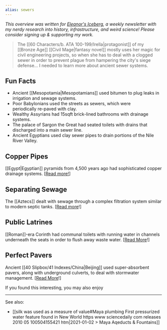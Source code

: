```yaml
---
alias: sewers
---
```


<cite>This overview was written for [Eleanor's Iceberg](http://newsletter.eleanorkonik.com/), a weekly newsletter with my nerdy research into history, infrastructure, and weird science! Please consider signing up & supporting my work.</cite>

> The [[60 Characters/b. ATA 100-199/Irella|protagonist]] of my [[Bronze Age]] [[Civil Mage|fantasy novel]] mostly uses her magic for civil engineering projects, so when she has to deal with a clogged sewer in order to prevent plague from hampering the city's siege defense... I needed to learn more about ancient sewer systems. 

## Fun Facts

*   Ancient [[Mesopotamia|Mesopotamians]] used bitumen to plug leaks in irrigation and sewage systems. 
*   Poor Babylonians used the streets as sewers, which were periodically re-paved with clay. 
*   Wealthy Assyrians had 15sqft brick-lined bathrooms with drainage systems.
*   The palace of Sargon the Great had seated toilets with drains that discharged into a main sewer line. 
*   Ancient Egyptians used clay sewer pipes to drain portions of the Nile River Valley. 

## Copper Pipes

[[Egypt|Egyptian]] pyramids from 4,500 years ago had sophisticated copper drainage systems. \[[Read more!](https://click.mailerlite.com/link/c/YT0xNTA5OTg3Mzg1NTA3NTgzOTE0JmM9eDZyNCZiPTQwODI1MjA0NCZkPWsxaTRoNG0=.154XZ-l2oHFwhPtXqDfLpQhZlDnvEZi7M5VnGqk2-H8)\] 

## Separating Sewage

The [[Aztecs]] dealt with sewage through a complex filtration system similar to modern septic tanks. \[[Read more](https://click.mailerlite.com/link/c/YT0xNTA5OTg3Mzg1NTA3NTgzOTE0JmM9eDZyNCZiPTQwODI1MjA0NyZkPWU4cThpM2w=.yL7eYScXo72iccvhdcL2xe-dpAfWhv0nrW1VkmumC1s)!\] [](https://click.mailerlite.com/link/c/YT0xNTA5OTg3Mzg1NTA3NTgzOTE0JmM9eDZyNCZiPTQwODI1MjA1MCZkPXQ2azdxN24=.ITaopmBPH9XQXBiee7GqCxmuwKIExyh-FxUahsvMnXI)

## Public Latrines

[[Roman]]-era Corinth had communal toilets with running water in channels underneath the seats in order to flush away waste water. \[[Read More](https://click.mailerlite.com/link/c/YT0xNTA5OTg3Mzg1NTA3NTgzOTE0JmM9eDZyNCZiPTQwODI1MjA1MyZkPXU0ZTNmNHA=.9GNYazXcd-uBARdohVQ67OqWF35rdxUx-6xRuNsM_x0)!\]

## Perfect Pavers

Ancient [[40 Slipbox/41 Indexes/China|Beijing]] used super-absorbent pavers, along with underground culverts, to deal with stormwater management. \[[Read More](https://click.mailerlite.com/link/c/YT0xNTA5OTg3Mzg1NTA3NTgzOTE0JmM9eDZyNCZiPTQwODI1MjA1NiZkPWE0dThkMGI=.zSXKH-S6_3N7TENyWNr8fMa3J9XhhrtckHLYZxWytf8)!\] 

<div class=infobox>If you found this interesting, you may also enjoy </div>

---

See also:
* [[silk was used as a measure of value#Maya plumbing First pressurized water feature found in New World https www sciencedaily com releases 2010 05 100504155421 htm|2021-01-02 > Maya Aqeducts & Fountains]]


 